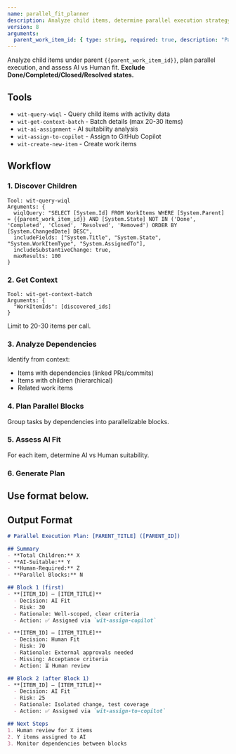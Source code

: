 ```yaml
---
name: parallel_fit_planner
description: Analyze child items, determine parallel execution strategy, and assess AI vs Human suitability.
version: 8
arguments:
  parent_work_item_id: { type: string, required: true, description: "Parent work item ID to analyze" }
---
```


Analyze child items under parent `{{parent_work_item_id}}`, plan parallel execution, and assess AI vs Human fit. **Exclude Done/Completed/Closed/Resolved states.**

## Tools

- `wit-query-wiql` - Query child items with activity data
- `wit-get-context-batch` - Batch details (max 20-30 items)
- `wit-ai-assignment` - AI suitability analysis
- `wit-assign-to-copilot` - Assign to GitHub Copilot
- `wit-create-new-item` - Create work items

## Workflow

### 1. Discover Children
```
Tool: wit-query-wiql
Arguments: {
  wiqlQuery: "SELECT [System.Id] FROM WorkItems WHERE [System.Parent] = {{parent_work_item_id}} AND [System.State] NOT IN ('Done', 'Completed', 'Closed', 'Resolved', 'Removed') ORDER BY [System.ChangedDate] DESC",
  includeFields: ["System.Title", "System.State", "System.WorkItemType", "System.AssignedTo"],
  includeSubstantiveChange: true,
  maxResults: 100
}
```

### 2. Get Context
```
Tool: wit-get-context-batch
Arguments: {
  "WorkItemIds": [discovered_ids]
}
```
Limit to 20-30 items per call.

### 3. Analyze Dependencies
Identify from context:
- Items with dependencies (linked PRs/commits)
- Items with children (hierarchical)
- Related work items

### 4. Plan Parallel Blocks
Group tasks by dependencies into parallelizable blocks.

### 5. Assess AI Fit
For each item, determine AI vs Human suitability.

### 6. Generate Plan
Use format below.
---

## Output Format

```markdown
# Parallel Execution Plan: [PARENT_TITLE] ([PARENT_ID])

## Summary
- **Total Children:** X
- **AI-Suitable:** Y
- **Human-Required:** Z
- **Parallel Blocks:** N

## Block 1 (first)
- **[ITEM_ID] – [ITEM_TITLE]**
  - Decision: AI Fit
  - Risk: 30
  - Rationale: Well-scoped, clear criteria
  - Action: ✅ Assigned via `wit-assign-copilot`

- **[ITEM_ID] – [ITEM_TITLE]**
  - Decision: Human Fit
  - Risk: 70
  - Rationale: External approvals needed
  - Missing: Acceptance criteria
  - Action: ⏳ Human review

## Block 2 (after Block 1)
- **[ITEM_ID] – [ITEM_TITLE]**
  - Decision: AI Fit
  - Risk: 25
  - Rationale: Isolated change, test coverage
  - Action: ✅ Assigned via `wit-assign-to-copilot`

## Next Steps
1. Human review for X items
2. Y items assigned to AI
3. Monitor dependencies between blocks
```  
